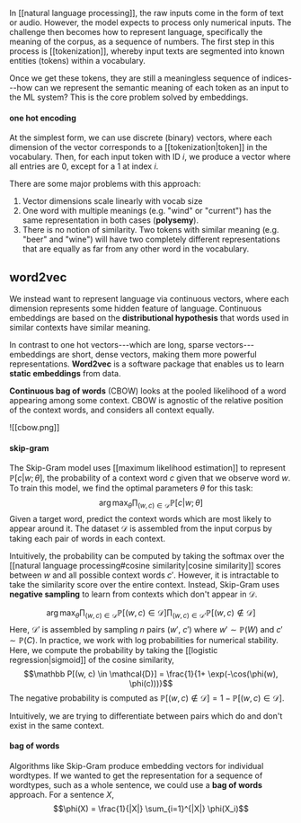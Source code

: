 In [[natural language processing]], the raw inputs come in the form of text or audio. However, the model expects to process only numerical inputs. The challenge then becomes how to represent language, specifically the meaning of the corpus, as a sequence of numbers. The first step in this process is [[tokenization]], whereby input texts are segmented into known entities (tokens) within a vocabulary. 

Once we get these tokens, they are still a meaningless sequence of indices---how can we represent the semantic meaning of each token as an input to the ML system? This is the core problem solved by embeddings.
#### one hot encoding
At the simplest form, we can use discrete (binary) vectors, where each dimension of the vector corresponds to a [[tokenization|token]] in the vocabulary. Then, for each input token with ID $i$, we produce a vector where all entries are $0$, except for a $1$ at index $i$.

There are some major problems with this approach:
1. Vector dimensions scale linearly with vocab size
2. One word with multiple meanings (e.g. "wind" or "current") has the same representation in both cases (**polysemy**).
3. There is no notion of similarity. Two tokens with similar meaning (e.g. "beer" and "wine") will have two completely different representations that are equally as far from any other word in the vocabulary.
## word2vec
We instead want to represent language via continuous vectors, where each dimension represents some hidden feature of language. Continuous embeddings are based on the **distributional hypothesis** that words used in similar contexts have similar meaning.

In contrast to one hot vectors---which are long, sparse vectors---embeddings are short, dense vectors, making them more powerful representations. **Word2vec** is a software package that enables us to learn **static embeddings** from data.

**Continuous bag of words** (CBOW) looks at the pooled likelihood of a word appearing among some context. CBOW is agnostic of the relative position of the context words, and considers all context equally. 

![[cbow.png]]
#### skip-gram
The Skip-Gram model uses [[maximum likelihood estimation]] to represent $\mathbb{P}[c | w;\theta]$, the probability of a context word $c$ given that we observe word $w$. To train this model, we find the optimal parameters $\theta$ for this task:
$$\arg\max_{\theta} \prod_{(w, c) \in \mathcal{D}} \mathbb{P}[c|w;\theta]$$
Given a target word, predict the context words which are most likely to appear around it. The dataset $\mathcal D$ is assembled from the input corpus by taking each pair of words in each context. 

Intuitively, the probability can be computed by taking the softmax over the [[natural language processing#cosine similarity|cosine similarity]] scores between $w$ and all possible context words $c'$. However, it is intractable to take the similarity score over the entire context. Instead, Skip-Gram uses **negative sampling** to learn from contexts which don't appear in $\mathcal{D}$.

$$\arg\max_{\theta} \prod_{(w, c) \in \mathcal D} \mathbb P[(w, c) \in \mathcal D] \prod_{(w, c) \in \mathcal D'} \mathbb P[(w, c) \notin \mathcal D]$$
Here, $\mathcal D'$ is assembled by sampling $n$ pairs ($w'$, $c'$) where $w' \sim \mathbb P(W)$ and $c' \sim \mathbb{P}(C)$. In practice, we work with log probabilities for numerical stability. Here, we compute the probability by taking the [[logistic regression|sigmoid]] of the cosine similarity,
$$\mathbb P[(w, c) \in \mathcal{D}] = \frac{1}{1+ \exp(-\cos(\phi(w), \phi(c)))}$$
The negative probability is computed as $\mathbb P[(w, c) \notin \mathcal D] = 1 - \mathbb{P}[(w, c) \in \mathcal D]$.

Intuitively, we are trying to differentiate between pairs which do and don't exist in the same context.
#### bag of words
Algorithms like Skip-Gram produce embedding vectors for individual wordtypes. If we wanted to get the representation for a sequence of wordtypes, such as a whole sentence, we could use a **bag of words** approach. For a sentence $X$,
$$\phi(X) = \frac{1}{|X|} \sum_{i=1}^{|X|} \phi(X_i)$$